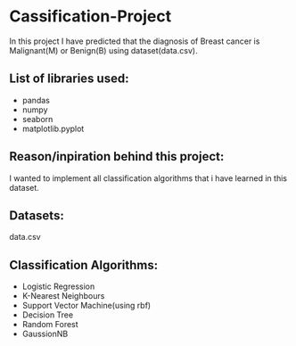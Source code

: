 # Cassification-Project
In this project I have predicted that the diagnosis of Breast cancer is Malignant(M) or Benign(B) using dataset(data.csv).

## List of libraries used:
* pandas
* numpy
* seaborn
* matplotlib.pyplot

## Reason/inpiration behind this project:
I wanted to implement all classification algorithms that i have learned in this dataset.

## Datasets:
data.csv

## Classification Algorithms:
* Logistic Regression
* K-Nearest Neighbours
* Support Vector Machine(using rbf)
* Decision Tree
* Random Forest
* GaussionNB
